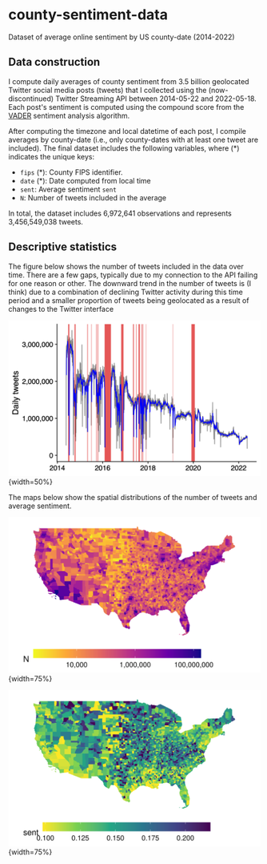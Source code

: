 # county-sentiment-data
Dataset of average online sentiment by US county-date (2014-2022)

## Data construction

I compute daily averages of county sentiment from 3.5 billion geolocated Twitter social media posts (tweets) that I collected using the (now-discontinued) Twitter Streaming API between 2014-05-22 and 2022-05-18. Each post's sentiment is computed using the compound score from the [VADER](https://github.com/vaderSentiment/vaderSentiment) sentiment analysis algorithm. 

After computing the timezone and local datetime of each post, I compile averages by county-date (i.e., only county-dates with at least one tweet are included). The final dataset includes the following variables, where (*) indicates the unique keys:

- `fips` (*): County FIPS identifier.
- `date` (*): Date computed from local time
- `sent`: Average sentiment `sent`
- `N`: Number of tweets included in the average

In total, the dataset includes 6,972,641 observations and represents 3,456,549,038 tweets.

##  Descriptive statistics

The figure below shows the number of tweets included in the data over time. There are a few gaps, typically due to my connection to the API failing for one reason or other. The downward trend in the number of tweets is (I think) due to a combination of declining Twitter activity during this time period and a smaller proportion of tweets being geolocated as a result of changes to the Twitter interface

![Number of geolocated tweets over time](img/tweets-ts.png){width=50%}

The maps below show the spatial distributions of the number of tweets and average sentiment.

![Number of tweets by county](img/tweets-map.png){width=75%}

![Average sentiment by county](img/sent-map.png){width=75%}